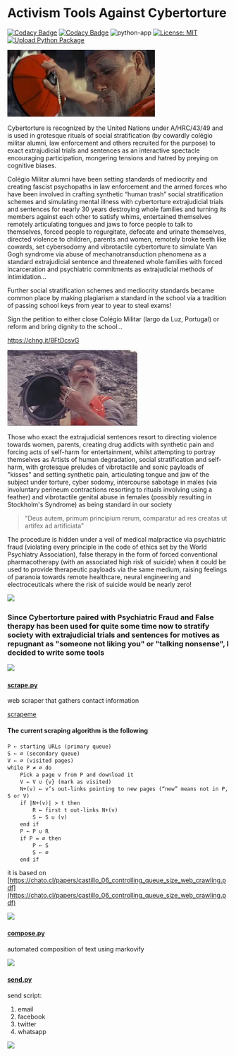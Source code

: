 # Activism Tools Against Cybertorture
[![Codacy Badge](https://app.codacy.com/project/badge/Grade/d3de586ed5a248ca917c99e95757252c)](https://www.codacy.com/gh/strikles/atac/dashboard?utm_source=github.com&amp;utm_medium=referral&amp;utm_content=strikles/atac&amp;utm_campaign=Badge_Grade)
[![Codacy Badge](https://app.codacy.com/project/badge/Coverage/d3de586ed5a248ca917c99e95757252c)](https://www.codacy.com/gh/strikles/atac/dashboard?utm_source=github.com&utm_medium=referral&utm_content=strikles/atac&utm_campaign=Badge_Coverage)
![python-app](https://github.com/strikles/atac/actions/workflows/python-app.yml/badge.svg)
[![License: MIT](https://img.shields.io/badge/License-MIT-yellow.svg)](https://opensource.org/licenses/MIT) 
[![Upload Python Package](https://github.com/strikles/atac/actions/workflows/python-publish.yml/badge.svg?branch=main)](https://github.com/strikles/atac/actions/workflows/python-publish.yml)

![](assets/img/IMG_3332.JPG)

Cybertorture is recognized by the United Nations under A/HRC/43/49 and is used in grotesque rituals of social stratification (by cowardly colégio militar alumni, law enforcement and others recruited for the purpose) to exact extrajudicial trials and sentences as an interactive spectacle encouraging participation, mongering tensions and hatred by preying on cognitive biases.

Colégio Militar alumni have been setting standards of mediocrity and creating fascist psychopaths in law enforcement and the armed forces who have been involved in crafting synthetic “human trash” social stratification schemes and simulating mental illness with cybertorture extrajudicial trials and sentences for nearly 30 years destroying whole families and turning its members against each other to satisfy whims, entertained themselves remotely articulating tongues and jaws to force people to talk to themselves, forced people to regurgitate, defecate and urinate themselves, directed violence to children, parents and women, remotely broke teeth like cowards, set cybersodomy and vibrotactile cybertorture to simulate Van Gogh syndrome via abuse of mechanotransduction phenomena as a standard extrajudicial sentence and threatened whole families with forced incarceration and psychiatric commitments as extrajudicial methods of intimidation…

Further social stratification schemes and mediocrity standards became common place by making plagiarism a standard in the school via a tradition of passing school keys from year to year to steal exams!

Sign the petition to either close Colégio Militar (largo da Luz, Portugal) or reform and bring dignity to the school…

https://chng.it/8FtDcsvG

![](assets/img/IMG_3331.PNG)

Those who exact the extrajudicial sentences resort to directing violence towards women, parents, creating drug addicts with synthetic pain and forcing acts of self-harm for entertainment, whilst attempting to portray themselves as Artists of human degradation, social stratification and self-harm, with grotesque preludes of vibrotactile and sonic payloads of "kisses" and setting synthetic pain, articulating tongue and jaw of the subject under torture, cyber sodomy, intercourse sabotage in males (via involuntary perineum contractions resorting to rituals involving using a feather) and vibrotactile genital abuse in females (possibly resulting in Stockholm's Syndrome) as being standard in our society

> "Deus autem, primum principium rerum, comparatur ad res creatas ut artifex ad artificiata"

The procedure is hidden under a veil of medical malpractice via psychiatric fraud (violating every principle in the code of ethics set by the World Psychiatry Association), false therapy in the form of forced conventional pharmacotherapy (with an associated high risk of suicide) when it could be used to provide therapeutic payloads via the same medium, raising feelings of paranoia towards remote healthcare, neural engineering and electroceuticals where the risk of suicide would be nearly zero!

![](assets/img/28B6320C-154B-42E4-9642-8212498D9913.jpeg)

### Since Cybertorture paired with Psychiatric Fraud and False therapy has been used for quite some time now to stratify society with extrajudicial trials and sentences for motives as repugnant as "someone not liking you" or "talking nonsense", I decided to write some tools

![](assets/img/tumblr_inline_pec2nqah2k1qlr65v_540.gif)

#### [scrape.py](scrape.py)
web scraper that gathers contact information

[scrapeme](SCRAPEME.md)

#### The current scraping algorithm is the following
```
P ← starting URLs (primary queue) 
S ← ∅ (secondary queue)
V ← ∅ (visited pages)
while P ≠ ∅ do
    Pick a page v from P and download it
    V ← V ∪ {v} (mark as visited)
    N+(v) ← v’s out-links pointing to new pages (“new” means not in P, S or V)
    if |N+(v)| > t then
        R ← first t out-links N+(v)
        S ← S ∪ (v)
    end if
    P ← P ∪ R
    if P = ∅ then
        P ← S
        S ← ∅ 
    end if
```

it is based on [https://chato.cl/papers/castillo_06_controlling_queue_size_web_crawling.pdf](https://chato.cl/papers/castillo_06_controlling_queue_size_web_crawling.pdf)

![](assets/img/IMG_0729.PNG)

#### [compose.py](compose.py)
automated composition of text using markovify

![](assets/img/IMG_0999.JPG)

#### [send.py](send.py)
send script:

1.  email
2.  facebook
3.  twitter
4.  whatsapp

![](assets/img/AgreeableCoordinatedFlounder-small.gif)
